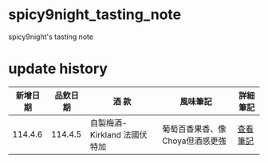 # spicy9night_tasting_note
 spicy9night's tasting note

# update history
| 新增日期 | 品飲日期 | 酒 款                       | 風味筆記                        | 詳細筆記 |
|----------|----------|-----------------------------|---------------------------------|-----------|
| 114.4.6  | 114.4.5  |自製梅酒-Kirkland 法國伏特加 | 葡萄百香果香、像Choya但酒感更強 | [查看筆記](./自製梅酒\bottled_2025\Kirkland_法國伏特加\README.md) |